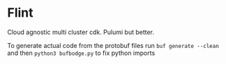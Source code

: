 # Flint

Cloud agnostic multi cluster cdk. Pulumi but better.

To generate actual code from the protobuf files run `buf generate --clean` and then `python3 bufbodge.py` to fix python imports